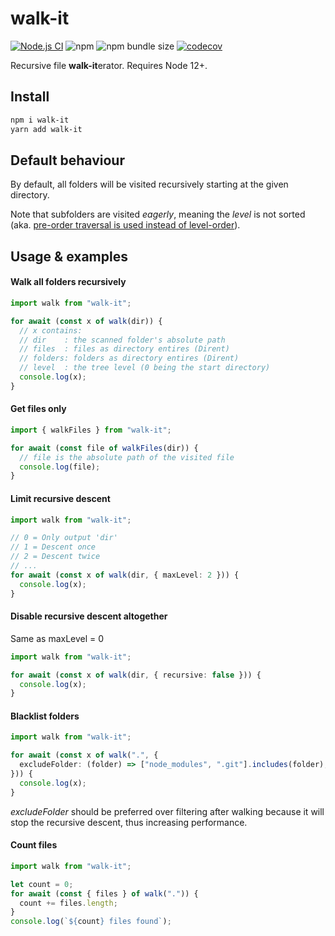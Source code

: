 # walk-it

[![Node.js CI](https://github.com/marvin-j97/walk-it/actions/workflows/node.js.yml/badge.svg)](https://github.com/marvin-j97/walk-it/actions/workflows/node.js.yml)
![npm](https://img.shields.io/npm/v/walk-it)
![npm bundle size](https://img.shields.io/bundlephobia/minzip/walk-it)
[![codecov](https://codecov.io/gh/marvin-j97/walk-it/branch/main/graph/badge.svg?token=ExVQZnlhqk)](https://codecov.io/gh/marvin-j97/walk-it)

Recursive file **walk-it**erator. Requires Node 12+.

## Install

```bash
npm i walk-it
yarn add walk-it
```

## Default behaviour

By default, all folders will be visited recursively starting at the given directory.

Note that subfolders are visited _eagerly_, meaning the _level_ is not sorted (aka. [pre-order traversal is used instead of level-order](https://en.wikipedia.org/wiki/Tree_traversal)).

## Usage & examples

#### Walk all folders recursively

```typescript
import walk from "walk-it";

for await (const x of walk(dir)) {
  // x contains:
  // dir    : the scanned folder's absolute path
  // files  : files as directory entires (Dirent)
  // folders: folders as directory entires (Dirent)
  // level  : the tree level (0 being the start directory)
  console.log(x);
}
```

#### Get files only

```typescript
import { walkFiles } from "walk-it";

for await (const file of walkFiles(dir)) {
  // file is the absolute path of the visited file
  console.log(file);
}
```

#### Limit recursive descent

```typescript
import walk from "walk-it";

// 0 = Only output 'dir'
// 1 = Descent once
// 2 = Descent twice
// ...
for await (const x of walk(dir, { maxLevel: 2 })) {
  console.log(x);
}
```

#### Disable recursive descent altogether

Same as maxLevel = 0

```typescript
import walk from "walk-it";

for await (const x of walk(dir, { recursive: false })) {
  console.log(x);
}
```

#### Blacklist folders

```typescript
import walk from "walk-it";

for await (const x of walk(".", {
  excludeFolder: (folder) => ["node_modules", ".git"].includes(folder),
})) {
  console.log(x);
}
```

_excludeFolder_ should be preferred over filtering after walking because it will stop the recursive descent, thus increasing performance.

#### Count files

```typescript
import walk from "walk-it";

let count = 0;
for await (const { files } of walk(".")) {
  count += files.length;
}
console.log(`${count} files found`);
```
